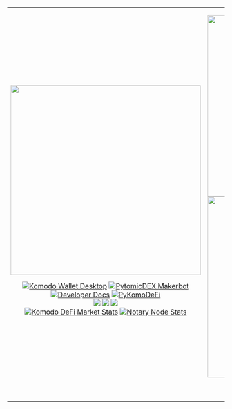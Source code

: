 <p align="center">
<table cellspacing="0" cellpadding="0">
  <tr>
    <td>
      <img src="https://github.com/smk762/smk762/assets/35845239/d368c4f4-ce6c-49b0-ac26-7e122af592d8" height="440" width="440"/>    
      <br />
      <p align="center">
        <a href="https://github.com/KomodoPlatform/komodo-wallet-desktop/"><img alt="Komodo Wallet Desktop" src="https://img.shields.io/badge/Komodo Wallet Desktop-303757?style=for-the-badge&logo=github&logoColor=white"></a>
        <a href="https://github.com/smk762/pytomicDEX_makerbot"><img alt="PytomicDEX Makerbot" src="https://img.shields.io/badge/PytomicDEX Makerbot-303757?style=for-the-badge&logo=github&logoColor=white"></a>
        <br />
        <a href="https://developers.komodoplatform.com/"><img alt="Developer Docs" src="https://img.shields.io/badge/developers.komodoplatform.com-2F3061?style=for-the-badge&logo=nextdotjs&logoColor=white"></a>
        <a href="https://pypi.org/project/pykomodefi/"><img alt="PyKomoDeFi" src="https://img.shields.io/badge/PyKomoDeFi-2F3061?style=for-the-badge&logo=github&logoColor=white"></a>
        <br />
        <a href="https://www.youtube.com/channel/UCxZha6M0r90kFIGkFvKRvcw"><img src="https://img.shields.io/badge/YouTube-114e6a?style=for-the-badge&logo=youtube&logoColor=white" /></a>
        <a href="https://twitter.com/dragonhound3"><img src="https://img.shields.io/badge/dragonhound3-114e6a?style=for-the-badge&logo=x&logoColor=white" /></a>
        <a href="https://discord.gg/FZPXhX8z9g"><img src="https://img.shields.io/badge/Discord-114e6a?style=for-the-badge&logo=discord&logoColor=white" /></a>
        <br />
        <a href="https://markets.atomicdex.io/"><img alt="Komodo DeFi Market Stats" src="https://img.shields.io/badge/markets.atomicdex.io-043A54?style=for-the-badge&logo=nextdotjs&logoColor=white"></a>
        <a href="https://stats.kmd.io/"><img alt="Notary Node Stats" src="https://img.shields.io/badge/stats.kmd.io-043A54?style=for-the-badge&logo=django&logoColor=green"></a>
        <br />
      </p>
    </td>
    <td>
      <p align="center">
        <img width="420px" src="https://github-readme-streak-stats.herokuapp.com/?user=smk762&theme=highcontrast&hide_border=true" alt="smk762" />
        <br />
        <img width="420px" src="https://github-readme-stats.vercel.app/api?username=smk762&count_private=true&show_icons=true&theme=tokyonight">
        <br />
        <img src="https://github-readme-stats.vercel.app/api/top-langs/?username=smk762&layout=compact&theme=tokyonight" />
        <br />
        <a href="https://img.shields.io/github/stars/smk762"><img src="https://img.shields.io/github/stars/smk762"></a>
        <a href="https://img.shields.io/github/followers/smk762"><img src="https://img.shields.io/github/followers/smk762"></a>  
      </p>
    </td>
  </tr>
</table>
